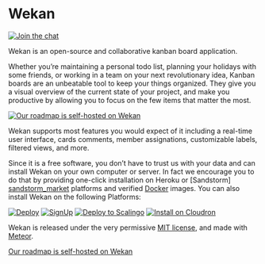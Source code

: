 # Wekan

[![Join the chat][gitter_badge]][gitter_chat]

Wekan is an open-source and collaborative kanban board application.

Whether you’re maintaining a personal todo list, planning your holidays with
some friends, or working in a team on your next revolutionary idea, Kanban
boards are an unbeatable tool to keep your things organized. They give you a
visual overview of the current state of your project, and make you productive by
allowing you to focus on the few items that matter the most.

[![Our roadmap is self-hosted on Wekan][screenshot]][roadmap]

Wekan supports most features you would expect of it including a real-time user
interface, cards comments, member assignations, customizable labels, filtered
views, and more.

Since it is a free software, you don’t have to trust us with your data and can
install Wekan on your own computer or server. In fact we encourage you to do
that by providing one-click installation on Heroku or [Sandstorm]
[sandstorm_market] platforms and verified [Docker][docker_image] images. You can
also install Wekan on the following Platforms:

[![Deploy][heroku_button]][heroku_deploy]
[![SignUp][indiehosters_button]][indiehosters_saas]
[![Deploy to Scalingo][scalingo_button]][scalingo_deploy]
[![Install on Cloudron][cloudron_button]][cloudron_install]

Wekan is released under the very permissive [MIT license](LICENSE), and made
with [Meteor](https://www.meteor.com).

[Our roadmap is self-hosted on Wekan][roadmap]

[screenshot]: http://i.imgur.com/cI4jW2h.png
[gitter_badge]: https://badges.gitter.im/Join%20Chat.svg
[gitter_chat]: https://gitter.im/wekan/wekan
[roadmap]: http://try.wekan.io/b/MeSsFJaSqeuo9M6bs/wekan-roadmap
[sandstorm_market]: https://oasis.sandstorm.io/appdemo/m86q05rdvj14yvn78ghaxynqz7u2svw6rnttptxx49g1785cdv1h
[docker_image]: https://hub.docker.com/r/mquandalle/wekan/
[heroku_button]: https://www.herokucdn.com/deploy/button.png
[heroku_deploy]: https://heroku.com/deploy?template=https://github.com/wekan/wekan/tree/master
[indiehosters_button]: https://indie.host/signup.png
[indiehosters_saas]: https://indiehosters.net/shop/product/wekan-20
[scalingo_button]: https://cdn.scalingo.com/deploy/button.svg
[scalingo_deploy]: https://my.scalingo.com/deploy?source=https://github.com/rampall/wekan#master
[cloudron_button]: https://cloudron.io/img/button.svg
[cloudron_install]: https://cloudron.io/button.html?app=io.wekan.cloudronapp
